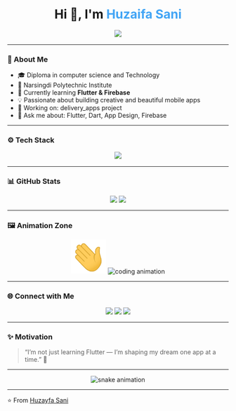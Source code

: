 <h1 align="center">Hi 👋, I'm <span style="color:#42A5F5;">Huzaifa Sani</span></h1>

<p align="center">
  <img src="https://readme-typing-svg.herokuapp.com?font=Fira+Code&size=22&pause=1000&color=42A5F5&center=true&vCenter=true&width=435&lines=I am a Flutter+Developer;App+UI+Designer;Firebase+Learner;Tech+Enthusiast" />
</p>

---

### 💙 About Me
- 🎓 Diploma in computer science and Technology
- 🏫 Narsingdi Polytechnic Institute  
- 🌱 Currently learning **Flutter & Firebase**  
- 💡 Passionate about building creative and beautiful mobile apps  
- 📱 Working on: delivery_apps project  
- 💬 Ask me about: Flutter, Dart, App Design, Firebase  

---

### ⚙️ Tech Stack
<p align="center">
  <img src="https://skillicons.dev/icons?i=flutter,dart,firebase,androidstudio,github,figma" />
</p>

---

### 📊 GitHub Stats
<p align="center">
  <img src="https://github-readme-stats.vercel.app/api?username=huzaifa-sani&show_icons=true&theme=tokyonight" height="160px" />
  <img src="https://github-readme-streak-stats.herokuapp.com/?user=huzaifa-sani&theme=tokyonight" height="160px" />
</p>

---

### 🖼️ Animation Zone
<p align="center">
  <img src="https://raw.githubusercontent.com/ABSphreak/ABSphreak/master/gifs/Hi.gif" width="80px">
  <img src="https://media.giphy.com/media/L8K62iTDkzGX6/giphy.gif" width="200px" alt="coding animation">
</p>

---

### 🌐 Connect with Me
<p align="center">
  <a href="mailto:youremail@gmail.com"><img src="https://img.shields.io/badge/Email-D14836?style=for-the-badge&logo=gmail&logoColor=white"></a>
  <a href="https://github.com/huzaifa-sani"><img src="https://img.shields.io/badge/GitHub-181717?style=for-the-badge&logo=github&logoColor=white"></a>
  <a href="https://www.linkedin.com/in/yourprofile"><img src="https://img.shields.io/badge/LinkedIn-0A66C2?style=for-the-badge&logo=linkedin&logoColor=white"></a>
</p>

---

### ✨ Motivation
> “I’m not just learning Flutter — I’m shaping my dream one app at a time.” 💫  

---

<p align="center">
  <img src="https://github.com/huzaifa-sani/huzaifa-sani/blob/output/github-contribution-grid-snake.svg" alt="snake animation" />
</p>

---

⭐️ From [Huzayfa Sani](https://github.com/huzaifa-sani)

